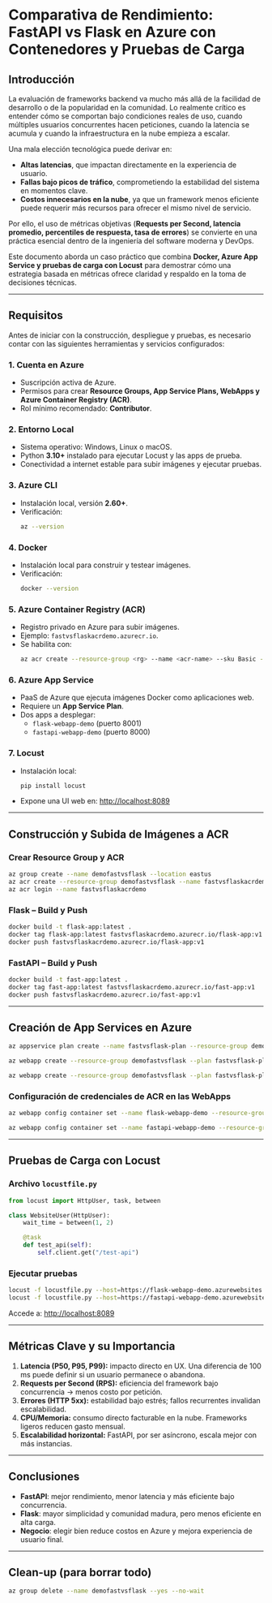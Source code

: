 # Comparativa de Rendimiento: FastAPI vs Flask en Azure con Contenedores y Pruebas de Carga

## Introducción

La evaluación de frameworks backend va mucho más allá de la facilidad de desarrollo o de la popularidad en la comunidad. Lo realmente crítico es entender cómo se comportan bajo condiciones reales de uso, cuando múltiples usuarios concurrentes hacen peticiones, cuando la latencia se acumula y cuando la infraestructura en la nube empieza a escalar.

Una mala elección tecnológica puede derivar en:

- **Altas latencias**, que impactan directamente en la experiencia de usuario.  
- **Fallas bajo picos de tráfico**, comprometiendo la estabilidad del sistema en momentos clave.  
- **Costos innecesarios en la nube**, ya que un framework menos eficiente puede requerir más recursos para ofrecer el mismo nivel de servicio.  

Por ello, el uso de métricas objetivas (**Requests per Second, latencia promedio, percentiles de respuesta, tasa de errores**) se convierte en una práctica esencial dentro de la ingeniería del software moderna y DevOps.  

Este documento aborda un caso práctico que combina **Docker, Azure App Service y pruebas de carga con Locust** para demostrar cómo una estrategia basada en métricas ofrece claridad y respaldo en la toma de decisiones técnicas.  

---

## Requisitos

Antes de iniciar con la construcción, despliegue y pruebas, es necesario contar con las siguientes herramientas y servicios configurados:

### 1. Cuenta en Azure
- Suscripción activa de Azure.  
- Permisos para crear **Resource Groups, App Service Plans, WebApps y Azure Container Registry (ACR)**.  
- Rol mínimo recomendado: **Contributor**.  

### 2. Entorno Local
- Sistema operativo: Windows, Linux o macOS.  
- Python **3.10+** instalado para ejecutar Locust y las apps de prueba.  
- Conectividad a internet estable para subir imágenes y ejecutar pruebas.  

### 3. Azure CLI
- Instalación local, versión **2.60+**.  
- Verificación:  
  ```bash
  az --version
  ```

### 4. Docker
- Instalación local para construir y testear imágenes.  
- Verificación:  
  ```bash
  docker --version
  ```

### 5. Azure Container Registry (ACR)
- Registro privado en Azure para subir imágenes.  
- Ejemplo: `fastvsflaskacrdemo.azurecr.io`.  
- Se habilita con:
  ```bash
  az acr create --resource-group <rg> --name <acr-name> --sku Basic --admin-enabled true
  ```

### 6. Azure App Service
- PaaS de Azure que ejecuta imágenes Docker como aplicaciones web.  
- Requiere un **App Service Plan**.  
- Dos apps a desplegar:  
  - `flask-webapp-demo` (puerto 8001)  
  - `fastapi-webapp-demo` (puerto 8000)  

### 7. Locust
- Instalación local:  
  ```bash
  pip install locust
  ```  
- Expone una UI web en: [http://localhost:8089](http://localhost:8089)  

---

## Construcción y Subida de Imágenes a ACR

### Crear Resource Group y ACR
```bash
az group create --name demofastvsflask --location eastus
az acr create --resource-group demofastvsflask --name fastvsflaskacrdemo --sku Basic --admin-enabled true
az acr login --name fastvsflaskacrdemo
```

### Flask – Build y Push
```bash
docker build -t flask-app:latest .
docker tag flask-app:latest fastvsflaskacrdemo.azurecr.io/flask-app:v1
docker push fastvsflaskacrdemo.azurecr.io/flask-app:v1
```

### FastAPI – Build y Push
```bash
docker build -t fast-app:latest .
docker tag fast-app:latest fastvsflaskacrdemo.azurecr.io/fast-app:v1
docker push fastvsflaskacrdemo.azurecr.io/fast-app:v1
```

---

## Creación de App Services en Azure
```bash
az appservice plan create --name fastvsflask-plan --resource-group demofastvsflask --sku B1 --is-linux

az webapp create --resource-group demofastvsflask --plan fastvsflask-plan --name flask-webapp-demo --deployment-container-image-name fastvsflaskacrdemo.azurecr.io/flask-app:v1

az webapp create --resource-group demofastvsflask --plan fastvsflask-plan --name fastapi-webapp-demo --deployment-container-image-name fastvsflaskacrdemo.azurecr.io/fast-app:v1
```

### Configuración de credenciales de ACR en las WebApps
```bash
az webapp config container set --name flask-webapp-demo --resource-group demofastvsflask --docker-registry-server-url https://fastvsflaskacrdemo.azurecr.io --docker-registry-server-user acruser --docker-registry-server-password acrpass123!

az webapp config container set --name fastapi-webapp-demo --resource-group demofastvsflask --docker-registry-server-url https://fastvsflaskacrdemo.azurecr.io --docker-registry-server-user acruser --docker-registry-server-password acrpass123!
```

---

## Pruebas de Carga con Locust

### Archivo `locustfile.py`
```python
from locust import HttpUser, task, between

class WebsiteUser(HttpUser):
    wait_time = between(1, 2)

    @task
    def test_api(self):
        self.client.get("/test-api")
```

### Ejecutar pruebas
```bash
locust -f locustfile.py --host=https://flask-webapp-demo.azurewebsites.net
locust -f locustfile.py --host=https://fastapi-webapp-demo.azurewebsites.net
```

Accede a: [http://localhost:8089](http://localhost:8089)  

---

## Métricas Clave y su Importancia

1. **Latencia (P50, P95, P99):** impacto directo en UX. Una diferencia de 100 ms puede definir si un usuario permanece o abandona.  
2. **Requests per Second (RPS):** eficiencia del framework bajo concurrencia → menos costo por petición.  
3. **Errores (HTTP 5xx):** estabilidad bajo estrés; fallos recurrentes invalidan escalabilidad.  
4. **CPU/Memoria:** consumo directo facturable en la nube. Frameworks ligeros reducen gasto mensual.  
5. **Escalabilidad horizontal:** FastAPI, por ser asíncrono, escala mejor con más instancias.  

---

## Conclusiones
- **FastAPI**: mejor rendimiento, menor latencia y más eficiente bajo concurrencia.  
- **Flask**: mayor simplicidad y comunidad madura, pero menos eficiente en alta carga.  
- **Negocio**: elegir bien reduce costos en Azure y mejora experiencia de usuario final.  

---

## Clean-up (para borrar todo)
```bash
az group delete --name demofastvsflask --yes --no-wait
```
